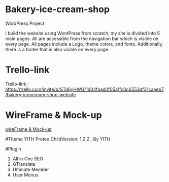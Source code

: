 # Bakery-ice-cream-shop
WordPress Project

I build the website using WordPress from scratch, my site is divided into 5 main pages.
All are accessible from the navigation bar which is visible on every page.
All pages include a Logo, theme colors, and fonts. 
Additionally, there is a footer that is also visible on every page.

# Trello-link

Trello-link : https://trello.com/invite/b/STd6yHWG/1d04faad0f05a1fc0c6553df31caaeb7/bakery-iceacream-shop-website    

# WireFrame & Mock-up

[wireFrame & Mock-up](../../Pictures/wordPress/WIREFRAME.pdf%0D)



#Theme
YITH Proteo ChildVersion: 1.2.2 , By YITH



#Plugin
	
1. All in One SEO
2. GTranslate
3. Ultimate Member
4. User Menus
